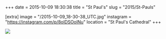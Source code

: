 +++
date = 2015-10-09 18:30:38
title = "St Paul's"
slug = "2015/St-Pauls"

[extra]
image = "/2015-10-09_18-30-38_UTC.jpg"
instagram = "https://instagram.com/p/8oIDSOoINu"
location = "St Paul's Cathedral"
+++

<img src="/2015-10-09_18-30-38_UTC.jpg" />
